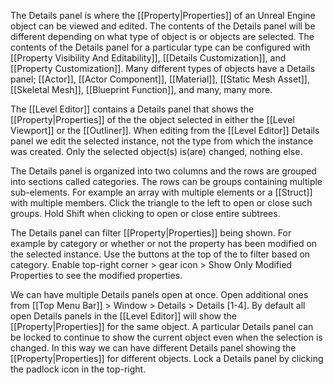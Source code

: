 The Details panel is where the [[Property|Properties]] of an Unreal Engine object can be viewed and edited.
The contents of the Details panel will be different depending on what type of object is or objects are selected.
The contents of the Details panel for a particular type can be configured with [[Property Visibility And Editability]], [[Details Customization]], and [[Property Customization]].
Many different types of objects have a Details panel; [[Actor]], [[Actor Component]], [[Material]], [[Static Mesh Asset]], [[Skeletal Mesh]], [[Blueprint Function]], and many, many more.

The [[Level Editor]] contains a Details panel that shows the [[Property|Properties]] of the the object selected in either the [[Level Viewport]] or the [[Outliner]].
When editing from the [[Level Editor]] Details panel we edit the selected instance, not the type from which the instance was created.
Only the selected object(s) is(are) changed, nothing else.

The Details panel is organized into two columns and the rows are grouped into sections called categories.
The rows can be groups containing multiple sub-elements.
For example an array with multiple elements or a [[Struct]] with multiple members.
Click the triangle to the left to open or close such groups.
Hold Shift when clicking to open or close entire subtrees.

The Details panel can filter [[Property|Properties]] being shown.
For example by category or whether or not the property has been modified on the selected instance.
Use the buttons at the top of the to filter based on category.
Enable top-right corner > gear icon > Show Only Modified Properties to see the modified properties.


We can have multiple Details panels open at once.
Open additional ones from [[Top Menu Bar]] > Window > Details > Details [1-4].
By default all open Details panels in the [[Level Editor]] will show the [[Property|Properties]] for the same object.
A particular Details panel can be locked to continue to show the current object even when the selection is changed.
In this way we can have different Details panel showing the [[Property|Properties]] for different objects.
Lock  a Details panel by clicking the padlock icon in the top-right.

